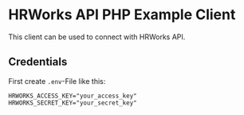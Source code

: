 # HRWorks API PHP Example Client

This client can be used to connect with HRWorks API.

## Credentials

First create `.env`-File like this:

```
HRWORKS_ACCESS_KEY="your_access_key"
HRWORKS_SECRET_KEY="your_secret_key"
```